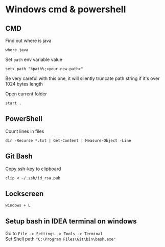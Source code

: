 # Windows cmd & powershell

## CMD
Find out where is java
```
where java
```

Set `path` env variable value
```
setx path "%path%;<your-new-path>"
```
Be very careful with this one, it will silently truncate path string if it's over 1024 bytes length

Open current folder
```
start .
```

## PowerShell
Count lines in files
```
dir -Recurse *.txt | Get-Content | Measure-Object -Line
```

## Git Bash
Copy ssh-key to clipboard
```
clip < ~/.ssh/id_rsa.pub
```

## Lockscreen
```
windows + L
```

## Setup bash in IDEA terminal on windows
Go to `File -> Settings -> Tools -> Terminal`  
Set Shell path `"C:\Program Files\Git\bin\bash.exe"`
